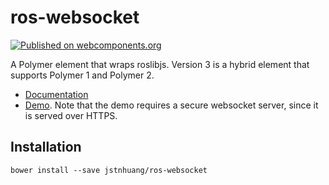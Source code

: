 # ros-websocket
[![Published on webcomponents.org](https://img.shields.io/badge/webcomponents.org-published-blue.svg)](https://www.webcomponents.org/element/jstnhuang/ros-websocket)

A Polymer element that wraps roslibjs.
Version 3 is a hybrid element that supports Polymer 1 and Polymer 2.

- [Documentation](https://www.webcomponents.org/element/jstnhuang/ros-websocket/elements/ros-websocket)
- [Demo](https://www.webcomponents.org/element/jstnhuang/ros-websocket/demo/demo/index.html).
  Note that the demo requires a secure websocket server, since it is served over HTTPS.

## Installation
`bower install --save jstnhuang/ros-websocket`

